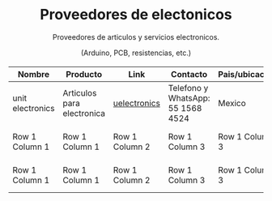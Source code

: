 <h1 align="center" style="margin-top: 0px;">Proveedores de electonicos</h1>
<p align="center" >Proveedores de articulos y servicios electronicos.</p>
<p align="center" >(Arduino, PCB, resistencias, etc.)</p>

<h1 align="center" style="margin-top: 0px;"></h1>

<div align="center" >
  
| Nombre | Producto | Link | Contacto | Pais/ubicacion | Notas |
| --------------- | --------------- | --------------- | --------------- | --------------- | --------------- |
| unit electronics | Articulos para electronica | [uelectronics](https://uelectronics.com/) | Telefono y WhatsApp: 55 1568 4524 | Mexico | Buenos precios |
| Row 1 Column 1 | Row 1 Column 1 | Row 1 Column 2 | Row 1 Column 3 | Row 1 Column 3 | Row 1 Column 3 |
| Row 1 Column 1 | Row 1 Column 1 | Row 1 Column 2 | Row 1 Column 3 | Row 1 Column 3 | Row 1 Column 3 |
  
</div>

<h1 align="center" style="margin-top: 0px;"></h1>
